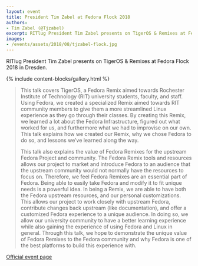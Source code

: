 ```yaml
---
layout: event
title: President Tim Zabel at Fedora Flock 2018
authors:
- Tim Zabel (@Tjzabel)
excerpt: RITlug President Tim Zabel presents on TigerOS & Remixes at Fedora Flock 2018 in Dresden.
images:
- /events/assets/2018/08/tjzabel-flock.jpg
---
```

RITlug President Tim Zabel presents on TigerOS & Remixes at Fedora Flock 2018 in Dresden.

{% include content-blocks/gallery.html %}

> This talk covers TigerOS, a Fedora Remix aimed towards Rochester Institute of Technology (RIT) university students, faculty, and staff. Using Fedora, we created a specialized Remix aimed towards RIT community members to give them a more streamlined Linux experience as they go through their classes. By creating this Remix, we learned a lot about the Fedora Infrastructure, figured out what worked for us, and furthermore what we had to improvise on our own. This talk explains how we created our Remix, why we chose Fedora to do so, and lessons we’ve learned along the way.
>
> This talk also explains the value of Fedora Remixes for the upstream Fedora Project and community. The Fedora Remix tools and resources allows our project to market and introduce Fedora to an audience that the upstream community would not normally have the resources to focus on. Therefore, we feel Fedora Remixes are an essential part of Fedora. Being able to easily take Fedora and modify it to fit unique needs is a powerful idea. In being a Remix, we are able to have both the Fedora upstream resources, and our personal customizations. This allows our project to work closely with upstream Fedora, contribute changes back upstream (like documentation), and offer a customized Fedora experience to a unique audience. In doing so, we allow our university community to have a better learning experience while also gaining the experience of using Fedora and Linux in general. Through this talk, we hope to demonstrate the unique value of Fedora Remixes to the Fedora community and why Fedora is one of the best platforms to build this experience with.

<a href="https://flock2018.sched.com/event/Fjdy/how-we-forked-fedora-to-make-a-remix-for-our-university" target="_blank" class="btn btn-primary d-block w-100">Official event page</a>
